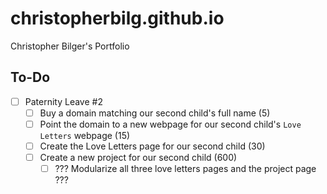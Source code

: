 # christopherbilg.github.io

Christopher Bilger's Portfolio

## To-Do

- [ ] Paternity Leave #2
  - [ ] Buy a domain matching our second child's full name (5)
  - [ ] Point the domain to a new webpage for our second child's `Love Letters` webpage (15)
  - [ ] Create the Love Letters page for our second child (30)
  - [ ] Create a new project for our second child (600)
    - [ ] ??? Modularize all three love letters pages and the project page ???
